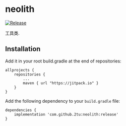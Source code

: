 # neolith

[![Release](https://jitpack.io/v/2tu/neolith.svg)](https://jitpack.io/#2tu/neolith)   

工具类.

## Installation
Add it in your root build.gradle at the end of repositories:

```
allprojects {
	repositories {
		...
		maven { url "https://jitpack.io" }
	}
}
```
Add the following dependency to your `build.gradle` file:

```
dependencies {
    implementation 'com.github.2tu:neolith:release'
}
```


